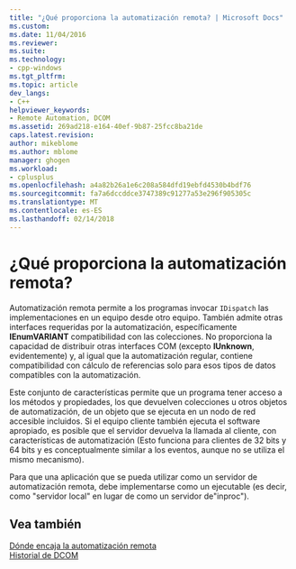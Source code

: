 ```yaml
---
title: "¿Qué proporciona la automatización remota? | Microsoft Docs"
ms.custom: 
ms.date: 11/04/2016
ms.reviewer: 
ms.suite: 
ms.technology:
- cpp-windows
ms.tgt_pltfrm: 
ms.topic: article
dev_langs:
- C++
helpviewer_keywords:
- Remote Automation, DCOM
ms.assetid: 269ad218-e164-40ef-9b87-25fcc8ba21de
caps.latest.revision: 
author: mikeblome
ms.author: mblome
manager: ghogen
ms.workload:
- cplusplus
ms.openlocfilehash: a4a82b26a1e6c208a584dfd19ebfd4530b4bdf76
ms.sourcegitcommit: fa7a6dccddce3747389c91277a53e296f905305c
ms.translationtype: MT
ms.contentlocale: es-ES
ms.lasthandoff: 02/14/2018
---
```

# <a name="what-does-remote-automation-provide"></a>¿Qué proporciona la automatización remota?
Automatización remota permite a los programas invocar `IDispatch` las implementaciones en un equipo desde otro equipo. También admite otras interfaces requeridas por la automatización, específicamente **IEnumVARIANT** compatibilidad con las colecciones. No proporciona la capacidad de distribuir otras interfaces COM (excepto **IUnknown**, evidentemente) y, al igual que la automatización regular, contiene compatibilidad con cálculo de referencias solo para esos tipos de datos compatibles con la automatización.  
  
 Este conjunto de características permite que un programa tener acceso a los métodos y propiedades, los que devuelven colecciones u otros objetos de automatización, de un objeto que se ejecuta en un nodo de red accesible incluidos. Si el equipo cliente también ejecuta el software apropiado, es posible que el servidor devuelva la llamada al cliente, con características de automatización (Esto funciona para clientes de 32 bits y 64 bits y es conceptualmente similar a los eventos, aunque no se utiliza el mismo mecanismo).  
  
 Para que una aplicación que se pueda utilizar como un servidor de automatización remota, debe implementarse como un ejecutable (es decir, como "servidor local" en lugar de como un servidor de"inproc").  
  
## <a name="see-also"></a>Vea también  
 [Dónde encaja la automatización remota](where-does-remote-automation-fit-in-q.md)   
 [Historial de DCOM](../mfc/history-of-dcom.md)
